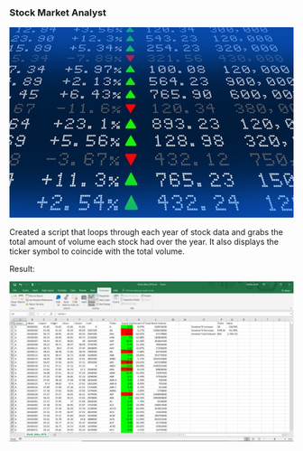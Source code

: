 ### Stock Market Analyst
![stockmarket](Images/stockmarket.jpg)

Created a script that loops through each year of stock data and grabs the total amount of volume each stock had over the year.
It also displays the ticker symbol to coincide with the total volume.

Result:

![solution](Images/solution.png)




